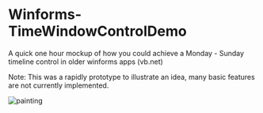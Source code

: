 # Winforms-TimeWindowControlDemo
A quick one hour mockup of how you could achieve a Monday - Sunday timeline control in older winforms apps (vb.net)

Note: This was a rapidly prototype to illustrate an idea, many basic features are not currently implemented.

![painting]("_assets/paint-items.gif")
